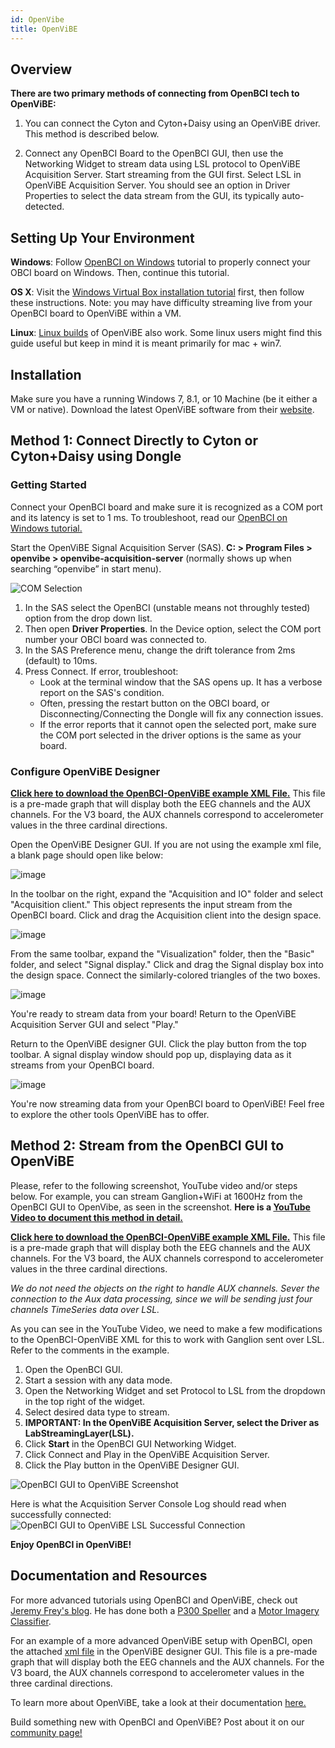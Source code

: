 ```yaml
---
id: OpenVibe
title: OpenViBE
---
```

## Overview

**There are two primary methods of connecting from OpenBCI tech to OpenViBE:**

1.  You can connect the Cyton and Cyton+Daisy using an OpenViBE driver. This method is described below.

2.  Connect any OpenBCI Board to the OpenBCI GUI, then use the Networking Widget to stream data using LSL protocol to OpenViBE Acquisition Server. Start streaming from the GUI first. Select LSL in OpenViBE Acquisition Server. You should see an option in Driver Properties to select the data stream from the GUI, its typically auto-detected.

## Setting Up Your Environment

**Windows**: Follow [OpenBCI on Windows](Troubleshooting/04-FTDI_Fix_Windows.md) tutorial to properly connect your OBCI board on Windows. Then, continue this tutorial.

**OS X**: Visit the [Windows Virtual Box installation tutorial](Software/02-CompatibleThirdPartySoftware/07-VirtualBox.md) first, then follow these instructions. Note: you may have difficulty streaming live from your OpenBCI board to OpenViBE within a VM.

**Linux**: [Linux builds](http://openvibe.inria.fr/downloads/) of OpenViBE also work. Some linux users might find this guide useful but keep in mind it is meant primarily for mac + win7.

## Installation

Make sure you have a running Windows 7, 8.1, or 10 Machine (be it either a VM or native).
Download the latest OpenViBE software from their [website](http://openvibe.inria.fr/downloads/).

## Method 1: Connect Directly to Cyton or Cyton+Daisy using Dongle

### Getting Started

Connect your OpenBCI board and make sure it is recognized as a COM port and its latency is set to 1 ms. To troubleshoot, read our [OpenBCI on Windows tutorial.](Troubleshooting/04-FTDI_Fix_Windows.md)

Start the OpenViBE Signal Acquisition Server (SAS). **C: &gt; Program Files &gt; openvibe &gt; openvibe-acquisition-server** (normally shows up when searching “openvibe” in start menu).

![COM Selection](../../assets/SoftwareImages/CompatibleThirdPartySoftwareImages/com-select.jpg)

1.  In the SAS select the OpenBCI (unstable means not throughly tested) option from the drop down list.
2.  Then open **Driver Properties**. In the Device option, select the COM port number your OBCI board was connected to.
3.  In the SAS Preference menu, change the drift tolerance from 2ms (default) to 10ms.
4.  Press Connect. If error, troubleshoot:
    -   Look at the terminal window that the SAS opens up. It has a verbose report on the SAS's condition.
    -   Often, pressing the restart button on the OBCI board, or Disconnecting/Connecting the Dongle will fix any connection issues.
    -   If the error reports that it cannot open the selected port, make sure the COM port selected in the driver options is the same as your board.

### Configure OpenViBE Designer

**[Click here to download the OpenBCI-OpenViBE example XML File.](https://github.com/openbci-archive/Docs/blob/master/assets/files/Start_OBCI_Cyton.xml)** This file is a pre-made graph that will display both the EEG channels and the AUX channels. For the V3 board, the AUX channels correspond to accelerometer values in the three cardinal directions.

Open the OpenViBE Designer GUI. If you are not using the example xml file, a blank page should open like below:

![image](../../assets/SoftwareImages/CompatibleThirdPartySoftwareImages/OpenViBE_designer.JPG)

In the toolbar on the right, expand the "Acquisition and IO" folder and select "Acquisition client." This object represents the input stream from the OpenBCI board. Click and drag the Acquisition client into the design space.

![image](../../assets/SoftwareImages/CompatibleThirdPartySoftwareImages/OpenViBE_acquision_client.JPG)

From the same toolbar, expand the "Visualization" folder, then the "Basic" folder, and select "Signal display." Click and drag the Signal display box into the design space. Connect the similarly-colored triangles of the two boxes.

![image](../../assets/SoftwareImages/CompatibleThirdPartySoftwareImages/OpenViBE_signal_display.JPG)

You're ready to stream data from your board! Return to the OpenViBE Acquisition Server GUI and select "Play."

Return to the OpenViBE designer GUI. Click the play button from the top toolbar. A signal display window should pop up, displaying data as it streams from your OpenBCI board.

![image](../../assets/SoftwareImages/CompatibleThirdPartySoftwareImages/OpenViBE_signal_live.JPG)

You're now streaming data from your OpenBCI board to OpenViBE! Feel free to explore the other tools OpenViBE has to offer.

## Method 2: Stream from the OpenBCI GUI to OpenViBE

Please, refer to the following screenshot, YouTube video and/or steps below. For example, you can stream Ganglion+WiFi at 1600Hz from the OpenBCI GUI to OpenVibe, as seen in the screenshot. **Here is a [YouTube Video to document this method in detail.](https://www.youtube.com/watch?v=97rNewfbTKA)**

**[Click here to download the OpenBCI-OpenViBE example XML File.](https://github.com/openbci-archive/Docs/blob/master/assets/files/Start_OBCI_Cyton.xml)** This file is a pre-made graph that will display both the EEG channels and the AUX channels. For the V3 board, the AUX channels correspond to accelerometer values in the three cardinal directions. 

_We do not need the objects on the right to handle AUX channels. Sever the connection to the Aux data processing, since we will be sending just four channels TimeSeries data over LSL._

As you can see in the YouTube Video, we need to make a few modifications to the OpenBCI-OpenViBE XML for this to work with Ganglion sent over LSL. Refer to the comments in the example.

1.  Open the OpenBCI GUI.
2.  Start a session with any data mode.
3.  Open the Networking Widget and set Protocol to LSL from the dropdown in the top right of the widget.
4.  Select desired data type to stream.
5.  **IMPORTANT: In the OpenViBE Acquisition Server, select the Driver as LabStreamingLayer(LSL).**
6.  Click **Start** in the OpenBCI GUI Networking Widget.
7.  Click Connect and Play in the OpenViBE Acquisition Server.
8.  Click the Play button in the OpenViBE Designer GUI.

![OpenBCI GUI to OpenViBE Screenshot](../../assets/SoftwareImages/CompatibleThirdPartySoftwareImages/Ganglion-Wifi-LSL-OpenVibe_screenshot.png)

Here is what the Acquisition Server Console Log should read when successfully connected:
![OpenBCI GUI to OpenViBE LSL Successful Connection](../../assets/SoftwareImages/CompatibleThirdPartySoftwareImages/Ganglion-Wifi-LSL-OpenVibe_successMessage.png)

**Enjoy OpenBCI in OpenViBE!**

## Documentation and Resources

For more advanced tutorials using OpenBCI and OpenViBE, check out [Jeremy Frey's blog](http://blog.jfrey.info/). He has done both a [P300 Speller](http://blog.jfrey.info/2015/02/04/openbci-p300-coadapt/) and a [Motor Imagery Classifier](http://blog.jfrey.info/2015/03/03/openbci-motor-imagery/).

For an example of a more advanced OpenViBE setup with OpenBCI, open the attached [xml file](https://github.com/openbci-archive/Docs/blob/master/assets/files/Start_OBCI_Cyton.xml) in the OpenViBE designer GUI. This file is a pre-made graph that will display both the EEG channels and the AUX channels. For the V3 board, the AUX channels correspond to accelerometer values in the three cardinal directions.

To learn more about OpenViBE, take a look at their documentation [here.](http://openvibe.inria.fr/documentation-index/)

Build something new with OpenBCI and OpenViBE? Post about it on our [community page!](http://openbci.com/community/)

